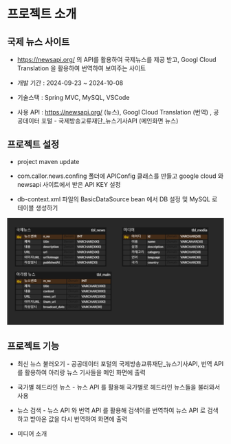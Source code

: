 # 프로젝트 소개

## 국제 뉴스 사이트

- https://newsapi.org/ 의 API를 활용하여 국제뉴스를 제공 받고, Googl Cloud Translation 을 활용하여 번역하여 보여주는 사이트

- 개발 기간 : 2024-09-23 ~ 2024-10-08

- 기술스택 : Spring MVC, MySQL, VSCode

- 사용 API : https://newsapi.org/ (뉴스), Googl Cloud Translation (번역) , 공공데이터 포털 - 국제방송교류재단\_뉴스기사API (메인화면 뉴스)

## 프로젝트 설정

- project maven update

- com.callor.news.confing 폴더에 APIConfig 클래스를 만들고 google cloud 와 newsapi 사이트에서 받은 API KEY 설정

- db-context.xml 파일의 BasicDataSource bean 에서 DB 설정 및 MySQL 로 테이블 생성하기

![alt text](image.png)

## 프로젝트 기능

- 최신 뉴스 불러오기 - 공공데이터 포털의 국제방송교류재단\_뉴스기사API, 번역 API 를 활용하여 아리랑 뉴스 기사들을 메인 화면에 출력

- 국가별 헤드라인 뉴스 - 뉴스 API 를 활용해 국가별로 헤드라인 뉴스들을 불러와서 사용

- 뉴스 검색 - 뉴스 API 와 번역 API 를 활용해 검색어를 번역하여 뉴스 API 로 검색하고 받아온 값을 다시 번역하여 화면에 출력

- 미디어 소개
